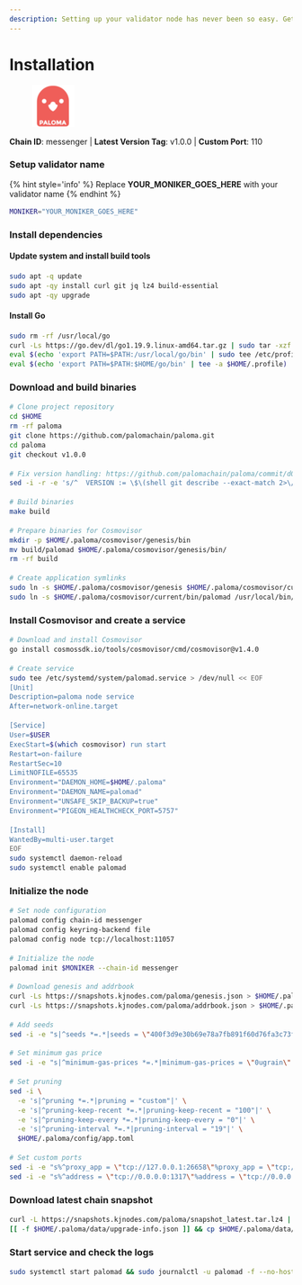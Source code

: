 ```yaml
---
description: Setting up your validator node has never been so easy. Get your validator running in minutes by following step by step instructions.
---
```


# Installation

<figure><img src="https://raw.githubusercontent.com/kj89/cosmos-images/main/logos/paloma.png" alt=""><figcaption></figcaption></figure>

**Chain ID**: messenger | **Latest Version Tag**: v1.0.0 | **Custom Port**: 110

### Setup validator name

{% hint style='info' %}
Replace **YOUR_MONIKER_GOES_HERE** with your validator name
{% endhint %}

```bash
MONIKER="YOUR_MONIKER_GOES_HERE"
```

### Install dependencies

#### Update system and install build tools

```bash
sudo apt -q update
sudo apt -qy install curl git jq lz4 build-essential
sudo apt -qy upgrade
```

#### Install Go

```bash
sudo rm -rf /usr/local/go
curl -Ls https://go.dev/dl/go1.19.9.linux-amd64.tar.gz | sudo tar -xzf - -C /usr/local
eval $(echo 'export PATH=$PATH:/usr/local/go/bin' | sudo tee /etc/profile.d/golang.sh)
eval $(echo 'export PATH=$PATH:$HOME/go/bin' | tee -a $HOME/.profile)
```

### Download and build binaries

```bash
# Clone project repository
cd $HOME
rm -rf paloma
git clone https://github.com/palomachain/paloma.git
cd paloma
git checkout v1.0.0

# Fix version handling: https://github.com/palomachain/paloma/commit/d0f1746754041cd39d2dbd96cd8dd44f5e6ba2c5
sed -i -r -e 's/^  VERSION := \$\(shell git describe --exact-match 2>\/dev\/null\)$/  VERSION := $(shell git describe --exact-match --tags 2>\/dev\/null | sed '"'"'s\/^v\/\/'"'"')/' Makefile

# Build binaries
make build

# Prepare binaries for Cosmovisor
mkdir -p $HOME/.paloma/cosmovisor/genesis/bin
mv build/palomad $HOME/.paloma/cosmovisor/genesis/bin/
rm -rf build

# Create application symlinks
sudo ln -s $HOME/.paloma/cosmovisor/genesis $HOME/.paloma/cosmovisor/current -f
sudo ln -s $HOME/.paloma/cosmovisor/current/bin/palomad /usr/local/bin/palomad -f
```

### Install Cosmovisor and create a service

```bash
# Download and install Cosmovisor
go install cosmossdk.io/tools/cosmovisor/cmd/cosmovisor@v1.4.0

# Create service
sudo tee /etc/systemd/system/palomad.service > /dev/null << EOF
[Unit]
Description=paloma node service
After=network-online.target

[Service]
User=$USER
ExecStart=$(which cosmovisor) run start
Restart=on-failure
RestartSec=10
LimitNOFILE=65535
Environment="DAEMON_HOME=$HOME/.paloma"
Environment="DAEMON_NAME=palomad"
Environment="UNSAFE_SKIP_BACKUP=true"
Environment="PIGEON_HEALTHCHECK_PORT=5757"

[Install]
WantedBy=multi-user.target
EOF
sudo systemctl daemon-reload
sudo systemctl enable palomad
```

### Initialize the node

```bash
# Set node configuration
palomad config chain-id messenger
palomad config keyring-backend file
palomad config node tcp://localhost:11057

# Initialize the node
palomad init $MONIKER --chain-id messenger

# Download genesis and addrbook
curl -Ls https://snapshots.kjnodes.com/paloma/genesis.json > $HOME/.paloma/config/genesis.json
curl -Ls https://snapshots.kjnodes.com/paloma/addrbook.json > $HOME/.paloma/config/addrbook.json

# Add seeds
sed -i -e "s|^seeds *=.*|seeds = \"400f3d9e30b69e78a7fb891f60d76fa3c73f0ecc@paloma.rpc.kjnodes.com:11059\"|" $HOME/.paloma/config/config.toml

# Set minimum gas price
sed -i -e "s|^minimum-gas-prices *=.*|minimum-gas-prices = \"0ugrain\"|" $HOME/.paloma/config/app.toml

# Set pruning
sed -i \
  -e 's|^pruning *=.*|pruning = "custom"|' \
  -e 's|^pruning-keep-recent *=.*|pruning-keep-recent = "100"|' \
  -e 's|^pruning-keep-every *=.*|pruning-keep-every = "0"|' \
  -e 's|^pruning-interval *=.*|pruning-interval = "19"|' \
  $HOME/.paloma/config/app.toml

# Set custom ports
sed -i -e "s%^proxy_app = \"tcp://127.0.0.1:26658\"%proxy_app = \"tcp://127.0.0.1:11058\"%; s%^laddr = \"tcp://127.0.0.1:26657\"%laddr = \"tcp://127.0.0.1:11057\"%; s%^pprof_laddr = \"localhost:6060\"%pprof_laddr = \"localhost:11060\"%; s%^laddr = \"tcp://0.0.0.0:26656\"%laddr = \"tcp://0.0.0.0:11056\"%; s%^prometheus_listen_addr = \":26660\"%prometheus_listen_addr = \":11066\"%" $HOME/.paloma/config/config.toml
sed -i -e "s%^address = \"tcp://0.0.0.0:1317\"%address = \"tcp://0.0.0.0:11017\"%; s%^address = \":8080\"%address = \":11080\"%; s%^address = \"0.0.0.0:9090\"%address = \"0.0.0.0:11090\"%; s%^address = \"0.0.0.0:9091\"%address = \"0.0.0.0:11091\"%; s%:8545%:11045%; s%:8546%:11046%; s%:6065%:11065%" $HOME/.paloma/config/app.toml
```

### Download latest chain snapshot

```bash
curl -L https://snapshots.kjnodes.com/paloma/snapshot_latest.tar.lz4 | tar -Ilz4 -xf - -C $HOME/.paloma
[[ -f $HOME/.paloma/data/upgrade-info.json ]] && cp $HOME/.paloma/data/upgrade-info.json $HOME/.paloma/cosmovisor/genesis/upgrade-info.json
```

### Start service and check the logs

```bash
sudo systemctl start palomad && sudo journalctl -u palomad -f --no-hostname -o cat
```
